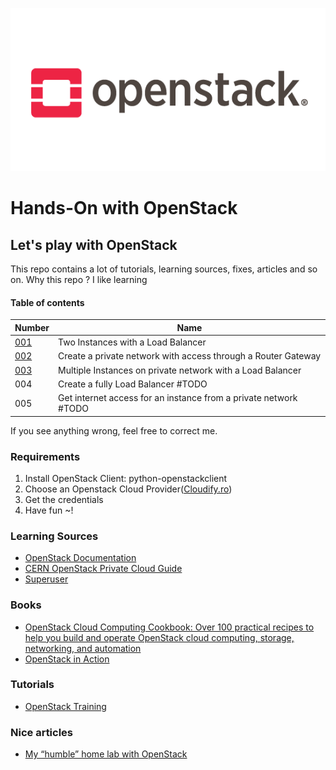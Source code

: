  ![](/assets/images/openstack.png)
# Hands-On with OpenStack 
## Let's play with OpenStack
This repo contains a lot of tutorials, learning sources, fixes, articles and so on.
Why this repo ? I like learning

#### Table of contents
| Number | Name
|:-------|-----|
| [001](/hands-on/001.md) | Two Instances with a Load Balancer |
| [002](/hands-on/002.md) | Create a private network with access through a Router Gateway |
| [003](/hands-on/003.md) | Multiple Instances on private network with a Load Balancer  |
| 004 | Create a fully Load Balancer #TODO |
| 005 | Get internet access for an instance from a private network #TODO |

If you see anything wrong, feel free to correct me.

### Requirements
1. Install OpenStack Client: python-openstackclient
2. Choose an Openstack Cloud Provider([Cloudify.ro](https://cloudify.ro))
3. Get the credentials
4. Have fun ~!

### Learning Sources
- [OpenStack Documentation](https://docs.openstack.org/yoga/)
- [CERN OpenStack Private Cloud Guide](https://clouddocs.web.cern.ch/index.html)
- [Superuser](https://superuser.openstack.org/)

### Books
- [OpenStack Cloud Computing Cookbook: Over 100 practical recipes to help you build and operate OpenStack cloud computing, storage, networking, and automation](https://www.amazon.com/OpenStack-Cloud-Computing-Cookbook-networking-ebook/dp/B0771R5YDC)
- [OpenStack in Action](https://www.amazon.com/OpenStack-Action-Cody-Bumgardner-ebook/dp/B0977ZR1LM)

### Tutorials
- [OpenStack Training](https://www.openstack.org/marketplace/training/f/a/Beginner)

### Nice articles
- [My “humble” home lab with OpenStack](https://medium.com/@olegator8800/my-modest-home-lab-with-openstack-a80e62feb0bb)